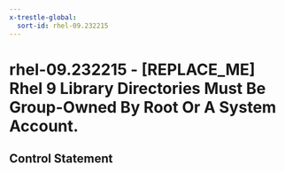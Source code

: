 ```yaml
---
x-trestle-global:
  sort-id: rhel-09.232215
---
```


# rhel-09.232215 - \[REPLACE_ME\] Rhel 9 Library Directories Must Be Group-Owned By Root Or A System Account.

## Control Statement
